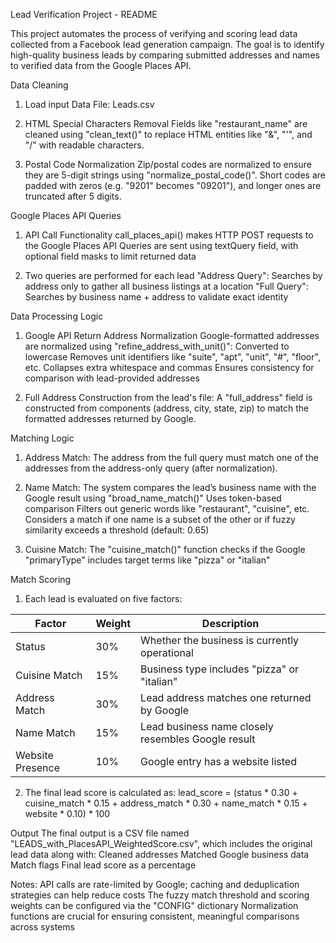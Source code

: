 Lead Verification Project - README

This project automates the process of verifying and scoring lead data collected from a Facebook lead generation campaign. The goal is to identify high-quality business leads by comparing submitted addresses and names to verified data from the Google Places API.

Data Cleaning
1) Load input Data File: Leads.csv
   
2) HTML Special Characters Removal
Fields like "restaurant_name" are cleaned using "clean_text()" to replace HTML entities like "&amp;", "&#x27;", and "&#x2F;" with readable characters.

3) Postal Code Normalization
Zip/postal codes are normalized to ensure they are 5-digit strings using "normalize_postal_code()". Short codes are padded with zeros (e.g. "9201" becomes "09201"), and longer ones are truncated after 5 digits.

Google Places API Queries
1) API Call Functionality
call_places_api() makes HTTP POST requests to the Google Places API
Queries are sent using textQuery field, with optional field masks to limit returned data

2) Two queries are performed for each lead
"Address Query": Searches by address only to gather all business listings at a location
"Full Query": Searches by business name + address to validate exact identity

Data Processing Logic
1) Google API Return Address Normalization
Google-formatted addresses are normalized using "refine_address_with_unit()":
Converted to lowercase
Removes unit identifiers like "suite", "apt", "unit", "#", "floor", etc.
Collapses extra whitespace and commas
Ensures consistency for comparison with lead-provided addresses

2) Full Address Construction from the lead's file: 
A "full_address" field is constructed from components (address, city, state, zip) to match the formatted addresses returned by Google.

Matching Logic
1) Address Match:
The address from the full query must match one of the addresses from the address-only query (after normalization).

2) Name Match:
The system compares the lead’s business name with the Google result using "broad_name_match()"
Uses token-based comparison
Filters out generic words like "restaurant", "cuisine", etc.
Considers a match if one name is a subset of the other or if fuzzy similarity exceeds a threshold (default: 0.65)

3) Cuisine Match:
The "cuisine_match()"  function checks if the Google "primaryType" includes target terms like "pizza" or "italian"

Match Scoring
1) Each lead is evaluated on five factors:

| Factor           | Weight | Description                                            |
|------------------|--------|--------------------------------------------------------|
| Status           | 30%    | Whether the business is currently operational          |
| Cuisine Match    | 15%    | Business type includes "pizza" or "italian"            |
| Address Match    | 30%    | Lead address matches one returned by Google            |
| Name Match       | 15%    | Lead business name closely resembles Google result     |
| Website Presence | 10%    | Google entry has a website listed                      |

2) The final lead score is calculated as:
lead_score = (status * 0.30 + cuisine_match * 0.15 + address_match * 0.30 + name_match * 0.15 + website * 0.10) * 100

Output
The final output is a CSV file named "LEADS_with_PlacesAPI_WeightedScore.csv", which includes the original lead data along with:
Cleaned addresses
Matched Google business data
Match flags
Final lead score as a percentage

Notes:
API calls are rate-limited by Google; caching and deduplication strategies can help reduce costs
The fuzzy match threshold and scoring weights can be configured via the "CONFIG" dictionary
Normalization functions are crucial for ensuring consistent, meaningful comparisons across systems
